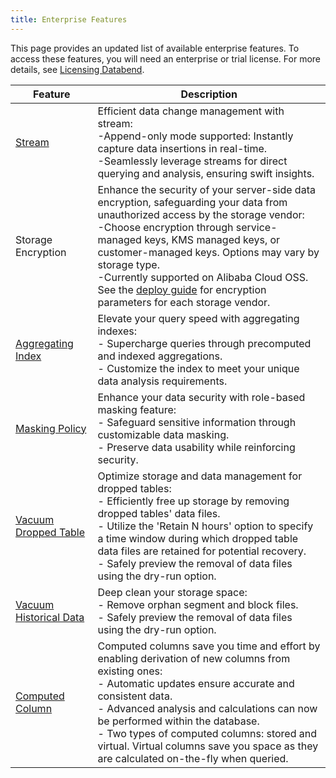 ```yaml
---
title: Enterprise Features
---
```


This page provides an updated list of available enterprise features. To access these features, you will need an enterprise or trial license. For more details, see [Licensing Databend](20-license.md).

| Feature                                                                                        	 | Description                                                                                                                                                                                                                                                                                                                                                                                 	 |
|--------------------------------------------------------------------------------------------------|-----------------------------------------------------------------------------------------------------------------------------------------------------------------------------------------------------------------------------------------------------------------------------------------------------------------------------------------------------------------------------------------------|
| [Stream](/sql/sql-commands/ddl/stream) | Efficient data change management with stream:<br/>-Append-only mode supported: Instantly capture data insertions in real-time.<br/>-Seamlessly leverage streams for direct querying and analysis, ensuring swift insights.|
| Storage Encryption | Enhance the security of your server-side data encryption, safeguarding your data from unauthorized access by the storage vendor:<br/>-Choose encryption through service-managed keys, KMS managed keys, or customer-managed keys. Options may vary by storage type.<br/>-Currently supported on Alibaba Cloud OSS.<br/>See the [deploy guide](../../../10-deploy/02-deploying-databend.md#deploying-a-query-node) for encryption parameters for each storage vendor.|
| [Aggregating Index](/sql/sql-commands/ddl/aggregating-index) | Elevate your query speed with aggregating indexes:<br/>- Supercharge queries through precomputed and indexed aggregations.<br/>- Customize the index to meet your unique data analysis requirements.                                                                                                                                                                                          |
| [Masking Policy](/sql/sql-commands/ddl/mask-policy/) | Enhance your data security with role-based masking feature:<br/>- Safeguard sensitive information through customizable data masking.<br/>- Preserve data usability while reinforcing security.                                                                                                                                                                                                |
| [Vacuum Dropped Table](/sql/sql-commands/ddl/table/vacuum-drop-table)            	 | Optimize storage and data management for dropped tables:<br/>- Efficiently free up storage by removing dropped tables' data files.<br/>- Utilize the 'Retain N hours' option to specify a time window during which dropped table data files are retained for potential recovery. <br/>- Safely preview the removal of data files using the dry-run option.                                  	 |
| [Vacuum Historical Data](/sql/sql-commands/ddl/table/vacuum-table)            	 | Deep clean your storage space:<br/>- Remove orphan segment and block files. <br/>- Safely preview the removal of data files using the dry-run option.                                                                                                                                                                         	                                                               |
| [Computed Column](/sql/sql-commands/ddl/table/ddl-create-table#computed-columns) 	 | Computed columns save you time and effort by enabling derivation of new columns from existing ones:<br/>- Automatic updates ensure accurate and consistent data.<br/>- Advanced analysis and calculations can now be performed within the database.<br/>- Two types of computed columns: stored and virtual. Virtual columns save you space as they are calculated on-the-fly when queried. 	 |